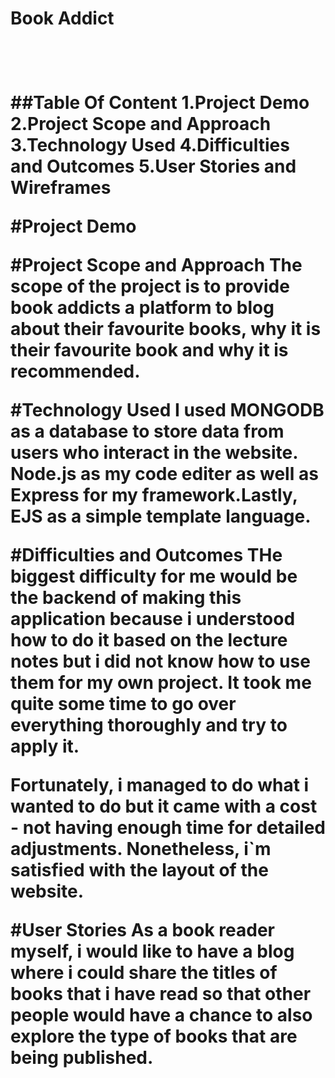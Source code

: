 <h1>Book Addict<h1> 

<br>

##Table Of Content
1.Project Demo 
2.Project Scope and Approach 
3.Technology Used
4.Difficulties and Outcomes
5.User Stories and Wireframes

#Project Demo 


#Project Scope and Approach
The scope of the project is to provide book addicts a platform to blog about their favourite books, why it is their favourite book and why it is recommended.

#Technology Used
I used MONGODB as a database to store data from users who interact in the website. Node.js as my code editer as well as Express for my framework.Lastly, EJS as a simple template language. 

#Difficulties and Outcomes 
THe biggest difficulty for me would be the backend of making this application because i understood how to do it based on the lecture notes but i did not know how to use them for my own project. It took me quite some time to go over everything thoroughly and try to apply it. 

Fortunately, i managed to do what i wanted to do but it came with a cost - not having enough time for detailed adjustments. Nonetheless, i`m satisfied with the layout of the website. 

#User Stories
As a book reader myself, i would like to have a blog where i could share the titles of books that i have read so that other people would have a chance to also explore the type of books that are being published. 



